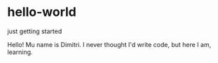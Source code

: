 # hello-world
just getting started

Hello! Mu name is Dimitri. I never thought I'd write code, but here I am, learning.
